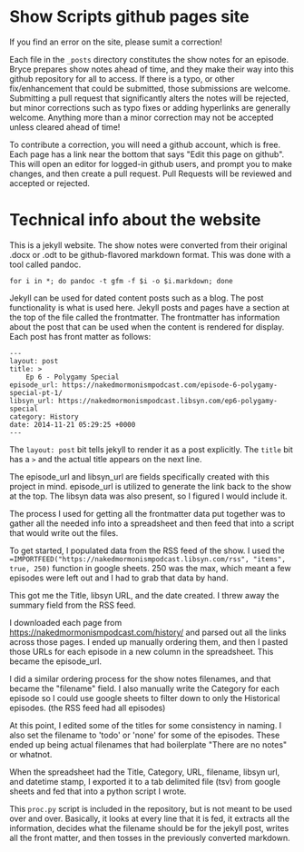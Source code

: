 # Show Scripts github pages site

If you find an error on the site, please sumit a correction!

Each file in the `_posts` directory constitutes the show notes for an episode. Bryce prepares show notes ahead of time, and they make their way into this github repository for all to access. If there is a typo, or other fix/enhancement that could be submitted, those submissions are welcome. Submitting a pull request that significantly alters the notes will be rejected, but minor corrections such as typo fixes or adding hyperlinks are generally welcome. Anything more than a minor correction may not be accepted unless cleared ahead of time!

To contribute a correction, you will need a github account, which is free. Each page has a link near the bottom that says "Edit this page on github". This will open an editor for logged-in github users, and prompt you to make changes, and then create a pull request. Pull Requests will be reviewed and accepted or rejected.

# Technical info about the website

This is a jekyll website. The show notes were converted from their original .docx or .odt to be github-flavored markdown format. This was done with a tool called pandoc.

    for i in *; do pandoc -t gfm -f $i -o $i.markdown; done

Jekyll can be used for dated content posts such as a blog. The post functionality is what is used here. Jekyll posts and pages have a section at the top of the file called the frontmatter. The frontmatter has information about the post that can be used when the content is rendered for display. Each post has front matter as follows:

    ---
    layout: post
    title: >
        Ep 6 - Polygamy Special
    episode_url: https://nakedmormonismpodcast.com/episode-6-polygamy-special-pt-1/
    libsyn_url: https://nakedmormonismpodcast.libsyn.com/ep6-polygamy-special
    category: History
    date: 2014-11-21 05:29:25 +0000
    ---

The `layout: post` bit tells jekyll to render it as a post explicitly. The `title` bit has a `>` and the actual title appears on the next line.

The episode_url and libsyn_url are fields specifically created with this project in mind. episode_url is utilized to generate the link back to the show at the top. The libsyn data was also present, so I figured I would include it.

The process I used for getting all the frontmatter data put together was to gather all the needed info into a spreadsheet and then feed that into a script that would write out the files.

To get started, I populated data from the RSS feed of the show. I used the `=IMPORTFEED("https://nakedmormonismpodcast.libsyn.com/rss", "items", true, 250)` function in google sheets. 250 was the max, which meant a few episodes were left out and I had to grab that data by hand.

This got me the Title, libsyn URL, and the date created. I threw away the summary field from the RSS feed.

I downloaded each page from https://nakedmormonismpodcast.com/history/ and parsed out all the links across those pages. I ended up manually ordering them, and then I pasted those URLs for each episode in a new column in the spreadsheet. This became the episode_url.

I did a similar ordering process for the show notes filenames, and that became the "filename" field. I also manually write the Category for each episode so I could use google sheets to filter down to only the Historical episodes. (the RSS feed had all episodes)

At this point, I edited some of the titles for some consistency in naming. I also set the filename to 'todo' or 'none' for some of the episodes. These ended up being actual filenames that had boilerplate "There are no notes" or whatnot.

When the spreadsheet had the Title, Category, URL, filename, libsyn url, and datetime stamp, I exported it to a tab delimited file (tsv) from google sheets and fed that into a python script I wrote.

This `proc.py` script is included in the repository, but is not meant to be used over and over. Basically, it looks at every line that it is fed, it extracts all the information, decides what the filename should be for the jekyll post, writes all the front matter, and then tosses in the previously converted markdown.
